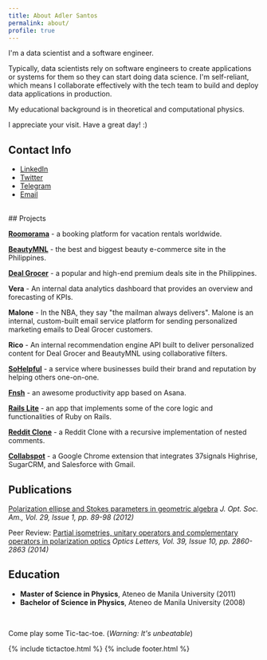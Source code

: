 ```yaml
---
title: About Adler Santos
permalink: about/
profile: true
---
```


I'm a data scientist and a software engineer. 

Typically, data scientists rely on software engineers to create applications or systems for them so they can start doing data science. I'm self-reliant, which means I collaborate effectively with the tech team to build and deploy data applications in production.

My educational background is in theoretical and computational physics.

I appreciate your visit. Have a great day! :)

## Contact Info

- [LinkedIn](https://sg.linkedin.com/in/adlersantos)
- [Twitter](https://twitter.com/adlersantos)
- [Telegram](https://telegram.org/)
- [Email](mailto:adler.g.santos@gmail.com)

<br>
## Projects

**[Roomorama](http://roomorama.com)** - a booking platform for vacation rentals worldwide.

**[BeautyMNL](http://beautymnl.com)** - the best and biggest beauty e-commerce site in the Philippines.

**[Deal Grocer](http://dealgrocer.com)** - a popular and high-end premium deals site in the Philippines.

**Vera** - An internal data analytics dashboard that provides an overview and forecasting of KPIs.

**Malone** - In the NBA, they say "the mailman always delivers". Malone is an internal, custom-built email service platform for sending personalized marketing emails to Deal Grocer customers.

**Rico** - An internal recommendation engine API built to deliver personalized content for Deal Grocer and BeautyMNL using collaborative filters.

**[SoHelpful](http://sohelpful.me)** - a service where businesses build their brand and reputation by helping others one-on-one.

**[Fnsh](https://github.com/adlersantos/fnsh)** - an awesome productivity app based on Asana.

**[Rails Lite](https://github.com/adlersantos/rails-lite)** - an app that implements some of the core logic and functionalities of Ruby on Rails.

**[Reddit Clone](https://github.com/adlersantos/reddit_clone)** - a Reddit Clone with a recursive implementation of nested comments.

**[Collabspot](collabspot.com)** - a Google Chrome extension that integrates 37signals Highrise, SugarCRM, and Salesforce with Gmail.

## Publications

[Polarization ellipse and Stokes parameters in geometric algebra](http://www.opticsinfobase.org/josaa/abstract.cfm?uri=josaa-29-1-89) _J. Opt. Soc. Am., Vol. 29, Issue 1, pp. 89-98 (2012)_

Peer Review: [Partial isometries, unitary operators and complementary operators in polarization optics](https://www.opticsinfobase.org/ol/abstract.cfm?URI=ol-39-10-2860) _Optics Letters, Vol. 39, Issue 10, pp. 2860-2863 (2014)_

## Education

- **Master of Science in Physics**, Ateneo de Manila University (2011)
- **Bachelor of Science in Physics**, Ateneo de Manila University (2008)

<br>

Come play some Tic-tac-toe. (_Warning: It's unbeatable_)

{% include tictactoe.html %}
{% include footer.html %}
